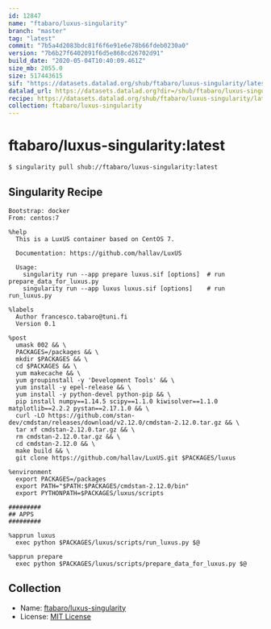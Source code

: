 ```yaml
---
id: 12847
name: "ftabaro/luxus-singularity"
branch: "master"
tag: "latest"
commit: "7b5a4d2083bdc81f6f6e91e6e78b66fdeb0230a0"
version: "7b6b27f6402091f6d5e868cd26702d91"
build_date: "2020-05-04T10:40:09.461Z"
size_mb: 2055.0
size: 517443615
sif: "https://datasets.datalad.org/shub/ftabaro/luxus-singularity/latest/2020-05-04-7b5a4d20-7b6b27f6/7b6b27f6402091f6d5e868cd26702d91.sif"
datalad_url: https://datasets.datalad.org?dir=/shub/ftabaro/luxus-singularity/latest/2020-05-04-7b5a4d20-7b6b27f6/
recipe: https://datasets.datalad.org/shub/ftabaro/luxus-singularity/latest/2020-05-04-7b5a4d20-7b6b27f6/Singularity
collection: ftabaro/luxus-singularity
---
```


# ftabaro/luxus-singularity:latest

```bash
$ singularity pull shub://ftabaro/luxus-singularity:latest
```

## Singularity Recipe

```singularity
Bootstrap: docker
From: centos:7

%help
  This is a LuxUS container based on CentOS 7. 

  Documentation: https://github.com/hallav/LuxUS

  Usage:
    singularity run --app prepare luxus.sif [options]  # run prepare_data_for_luxus.py 
    singularity run --app luxus luxus.sif [options]    # run run_luxus.py

%labels
  Author francesco.tabaro@tuni.fi
  Version 0.1

%post
  umask 002 && \
  PACKAGES=/packages && \
  mkdir $PACKAGES && \
  cd $PACKAGES && \
  yum makecache && \
  yum groupinstall -y 'Development Tools' && \
  yum install -y epel-release && \
  yum install -y python-devel python-pip && \
  pip install numpy==1.14.5 scipy==1.1.0 kiwisolver==1.1.0 matplotlib==2.2.2 pystan==2.17.1.0 && \
  curl -LO https://github.com/stan-dev/cmdstan/releases/download/v2.12.0/cmdstan-2.12.0.tar.gz && \
  tar xf cmdstan-2.12.0.tar.gz && \
  rm cmdstan-2.12.0.tar.gz && \
  cd cmdstan-2.12.0 && \
  make build && \
  git clone https://github.com/hallav/LuxUS.git $PACKAGES/luxus

%environment
  export PACKAGES=/packages
  export PATH="$PATH:$PACKAGES/cmdstan-2.12.0/bin"
  export PYTHONPATH=$PACKAGES/luxus/scripts

#########
## APPS 
#########

%apprun luxus
  exec python $PACKAGES/luxus/scripts/run_luxus.py $@

%apprun prepare
  exec python $PACKAGES/luxus/scripts/prepare_data_for_luxus.py $@
```

## Collection

 - Name: [ftabaro/luxus-singularity](https://github.com/ftabaro/luxus-singularity)
 - License: [MIT License](https://api.github.com/licenses/mit)

